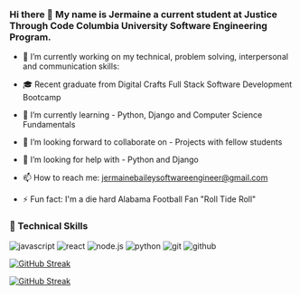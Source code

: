 ### Hi there 👋 My name is Jermaine a current student at Justice Through Code Columbia University Software Engineering Program.

- 🔭 I’m currently working on my technical, problem solving, interpersonal and communication skills:


- 🎓 Recent graduate from Digital Crafts Full Stack Software Development Bootcamp
- 🌱 I’m currently learning - Python, Django and Computer Science Fundamentals
- 🤔 I’m looking forward to collaborate on - Projects with fellow students
- 👀 I’m looking for help with - Python and Django
- 📫 How to reach me: jermainebaileysoftwareengineer@gmail.com
- ⚡ Fun fact: I'm a die hard Alabama Football Fan "Roll Tide Roll"

### 💼 Technical Skills
![javascript](https://img.shields.io/badge/Javascript-000000?style=for-the-badge&logo=Javascript&logoColor=#F7DF1E)
![react](https://img.shields.io/badge/React-000000?style=for-the-badge&logo=React&logoColor=#61DAFB) 
![node.js](https://img.shields.io/badge/node.js-000000?style=for-the-badge&logo=Node.js&logoColor=#339933) 
![python](https://img.shields.io/badge/Python-000000?style=for-the-badge&logo=Python&logoColor=#3776AB)
![git](https://img.shields.io/badge/Git-000000?style=for-the-badge&logo=Git&logoColor=#F05032)
![github](https://img.shields.io/badge/Github-000000?style=for-the-badge&logo=Github&logoColor=#181717)


[![GitHub Streak](https://github-readme-streak-stats.herokuapp.com/?user=DenverCoder1)](https://git.io/streak-stats)

[![GitHub Streak](http://github-readme-streak-stats.herokuapp.com?user=Jermaine-rbg&theme=dark&hide_border=true&date_format=M%20j%5B%2C%20Y%5D)](https://git.io/streak-stats)
